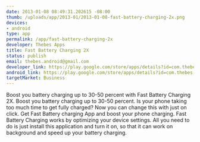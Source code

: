 ```yaml
--- 
date: 2013-01-08 08:49:31.202615 -08:00
thumb: /uploads/app/2013-01/2013-01-08-fast-battery-charging-2x.png
devices: 
- android
type: app
permalink: /app/fast-battery-charging-2x
developer: Thebes Apps
title: Fast Battery Charging 2X
status: publish
email: thebes.android@gmail.com
developer_link: https://play.google.com/store/apps/details?id=com.thebes.fastbatterycharging
android_link: https://play.google.com/store/apps/details?id=com.thebes.fastbatterycharging
targetMarket: Business
---
```


Boost you battery charging up to 30-50 percent with Fast Battery Charging 2X.
Boost you battery charging up to 30-50 percent. Is your phone taking too much time to get fully charged? Now you can change this with just on click. Get Fast Battery charging App and boost your phone charging. Fast Battery Charging works by optimizing your device settings. All you need to do is just install this application and turn it on, so that it can work on background and speed up your battery charging.
